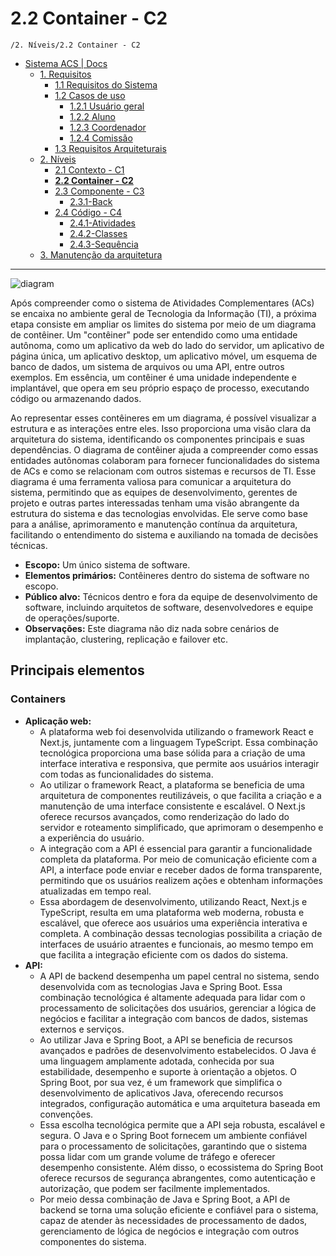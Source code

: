 # 2.2 Container - C2

`/2. Níveis/2.2 Container - C2`

* [Sistema ACS | Docs](../../README.md)
  * [1. Requisitos](../../1.%20Requisitos/README.md)
    * [1.1 Requisitos do Sistema](../../1.%20Requisitos/1.1%20Requisitos%20do%20Sistema/README.md)
    * [1.2 Casos de uso](../../1.%20Requisitos/1.2%20Casos%20de%20uso/README.md)
      * [1.2.1 Usuário geral](../../1.%20Requisitos/1.2%20Casos%20de%20uso/1.2.1%20Usu%C3%A1rio%20geral/README.md)
      * [1.2.2 Aluno](../../1.%20Requisitos/1.2%20Casos%20de%20uso/1.2.2%20Aluno/README.md)
      * [1.2.3 Coordenador](../../1.%20Requisitos/1.2%20Casos%20de%20uso/1.2.3%20Coordenador/README.md)
      * [1.2.4 Comissão](../../1.%20Requisitos/1.2%20Casos%20de%20uso/1.2.4%20Comiss%C3%A3o/README.md)
    * [1.3 Requisitos Arquiteturais](../../1.%20Requisitos/1.3%20Requisitos%20Arquiteturais/README.md)
  * [2. Níveis](../../2.%20N%C3%ADveis/README.md)
    * [2.1 Contexto - C1](../../2.%20N%C3%ADveis/2.1%20Contexto%20-%20C1/README.md)
    * [**2.2 Container - C2**](../../2.%20N%C3%ADveis/2.2%20Container%20-%20C2/README.md)
    * [2.3 Componente - C3](../../2.%20N%C3%ADveis/2.3%20Componente%20-%20C3/README.md)
      * [2.3.1-Back](../../2.%20N%C3%ADveis/2.3%20Componente%20-%20C3/2.3.1-Back/README.md)
    * [2.4 Código - C4](../../2.%20N%C3%ADveis/2.4%20C%C3%B3digo%20-%20C4/README.md)
      * [2.4.1-Atividades](../../2.%20N%C3%ADveis/2.4%20C%C3%B3digo%20-%20C4/2.4.1-Atividades/README.md)
      * [2.4.2-Classes](../../2.%20N%C3%ADveis/2.4%20C%C3%B3digo%20-%20C4/2.4.2-Classes/README.md)
      * [2.4.3-Sequência](../../2.%20N%C3%ADveis/2.4%20C%C3%B3digo%20-%20C4/2.4.3-Sequ%C3%AAncia/README.md)
  * [3. Manutenção da arquitetura](../../3.%20Manuten%C3%A7%C3%A3o%20da%20arquitetura/README.md)

---

![diagram](https://www.plantuml.com/plantuml/svg/0/ZLN1RjD04BtxAuRaY5929GHDfAeXhGfLAQ59uK0H6jiRPrLxnzfT9os8Zq4SaBWYBbppOyokxJWj2TINx7hVp7ip-yOvC1QrBR8K3YKc6ZE4Q1Sw496oA9NGmGCx4va0asCaKWm3SoLLZem4Z2pfiRr91U126Cf442YA1RJ6qbZ1gGP3qu8sFWtnoHvy3e2VzuCybH4klo-_4In4UAac1Xx2kU1i_7ichks9-G1eOAfPGnKpUdcfJd2EZ1ZdMge4GYBhOI56LnuLeyKG3TEFoDX4Y_6RqrRWZtmgw6YPp6odi-zZUb0OzATkjtROHFTWU7vn67ofongcKYWhOFngCcevRhU0zhGRFzlhLlKfOW0VdNMXVQpnnhzqp-doPyA50oSIQYx9BpePojHmlu_TOiU3XOfzbeQtRYUliR0ieMwW5p4ex6oRYCTtHAnbEgM452n_Ancn5eA4AE6RVEtIRHFoLY8CHGxlnfwPjswtXNlt3lUGb2aoNpVVPnMyYQcCztVsqU-QF2DDy-MF32p5376eGaMI5AOonbYOqWW4fgeJYM-vM7xLPRyn8XsJ1qMKWH45v49FPGe8x6ahDRl8kN8dM4bQ2N8ssQndWn2N1zdfdPAiylkS--TgFp6a7hsOJ4QRUEBmBij0P_X9A7IdKas9jvpl5xCO2hKBghfeQ_9L1zO9gYaeSZRvUdTJdlCUp_vDFoX7WH7LaFoDQAQZ7fdzHl4QBXYuhmDSrDrlFqyBqNU07RwwcOZxbaUz5_BR2dfa8afH-n9gJsq9g7J6j51CNmv0mxt2GJdZjy3boFuFN7QWzlTszAgyjQx-2nzuhOni-h8Pl9hpm0ikrTyZxaWvZvNV5MVfEhw-gjjDlc-E0pOH_qVy0G00)

Após compreender como o sistema de Atividades Complementares (ACs) se encaixa no ambiente geral de Tecnologia da Informação (TI), a próxima etapa consiste em ampliar os limites do sistema por meio de um diagrama de contêiner. Um "contêiner" pode ser entendido como uma entidade autônoma, como um aplicativo da web do lado do servidor, um aplicativo de página única, um aplicativo desktop, um aplicativo móvel, um esquema de banco de dados, um sistema de arquivos ou uma API, entre outros exemplos. Em essência, um contêiner é uma unidade independente e implantável, que opera em seu próprio espaço de processo, executando código ou armazenando dados.

Ao representar esses contêineres em um diagrama, é possível visualizar a estrutura e as interações entre eles. Isso proporciona uma visão clara da arquitetura do sistema, identificando os componentes principais e suas dependências. O diagrama de contêiner ajuda a compreender como essas entidades autônomas colaboram para fornecer funcionalidades do sistema de ACs e como se relacionam com outros sistemas e recursos de TI. Esse diagrama é uma ferramenta valiosa para comunicar a arquitetura do sistema, permitindo que as equipes de desenvolvimento, gerentes de projeto e outras partes interessadas tenham uma visão abrangente da estrutura do sistema e das tecnologias envolvidas. Ele serve como base para a análise, aprimoramento e manutenção contínua da arquitetura, facilitando o entendimento do sistema e auxiliando na tomada de decisões técnicas.

* **Escopo:** Um único sistema de software.
* **Elementos primários:** Contêineres dentro do sistema de software no escopo.
* **Público alvo:** Técnicos dentro e fora da equipe de desenvolvimento de software, incluindo arquitetos de software, desenvolvedores e equipe de operações/suporte.
* **Observações:** Este diagrama não diz nada sobre cenários de implantação, clustering, replicação e failover etc.

## Principais elementos
### Containers
* **Aplicação web:** 
  * A plataforma web foi desenvolvida utilizando o framework React e Next.js, juntamente com a linguagem TypeScript. Essa combinação tecnológica proporciona uma base sólida para a criação de uma interface interativa e responsiva, que permite aos usuários interagir com todas as funcionalidades do sistema.
  * Ao utilizar o framework React, a plataforma se beneficia de uma arquitetura de componentes reutilizáveis, o que facilita a criação e a manutenção de uma interface consistente e escalável. O Next.js oferece recursos avançados, como renderização do lado do servidor e roteamento simplificado, que aprimoram o desempenho e a experiência do usuário.
  * A integração com a API é essencial para garantir a funcionalidade completa da plataforma. Por meio de comunicação eficiente com a API, a interface pode enviar e receber dados de forma transparente, permitindo que os usuários realizem ações e obtenham informações atualizadas em tempo real.
  * Essa abordagem de desenvolvimento, utilizando React, Next.js e TypeScript, resulta em uma plataforma web moderna, robusta e escalável, que oferece aos usuários uma experiência interativa e completa. A combinação dessas tecnologias possibilita a criação de interfaces de usuário atraentes e funcionais, ao mesmo tempo em que facilita a integração eficiente com os dados do sistema.
* **API:**
  * A API de backend desempenha um papel central no sistema, sendo desenvolvida com as tecnologias Java e Spring Boot. Essa combinação tecnológica é altamente adequada para lidar com o processamento de solicitações dos usuários, gerenciar a lógica de negócios e facilitar a integração com bancos de dados, sistemas externos e serviços.
  * Ao utilizar Java e Spring Boot, a API se beneficia de recursos avançados e padrões de desenvolvimento estabelecidos. O Java é uma linguagem amplamente adotada, conhecida por sua estabilidade, desempenho e suporte à orientação a objetos. O Spring Boot, por sua vez, é um framework que simplifica o desenvolvimento de aplicativos Java, oferecendo recursos integrados, configuração automática e uma arquitetura baseada em convenções.
  * Essa escolha tecnológica permite que a API seja robusta, escalável e segura. O Java e o Spring Boot fornecem um ambiente confiável para o processamento de solicitações, garantindo que o sistema possa lidar com um grande volume de tráfego e oferecer desempenho consistente. Além disso, o ecossistema do Spring Boot oferece recursos de segurança abrangentes, como autenticação e autorização, que podem ser facilmente implementados.
  * Por meio dessa combinação de Java e Spring Boot, a API de backend se torna uma solução eficiente e confiável para o sistema, capaz de atender às necessidades de processamento de dados, gerenciamento de lógica de negócios e integração com outros componentes do sistema.